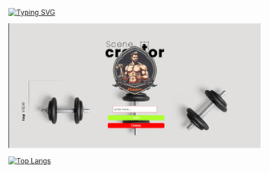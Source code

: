 [![Typing SVG](https://readme-typing-svg.herokuapp.com?color=%2336BCF7&lines=Im+Adil+student)](https://git.io/typing-svg)

<img src="./src/Screenshot 2024-04-03 130621.png" alt="альтернативный текст">

[![Top Langs](https://github-readme-stats.vercel.app/api/top-langs/?username=anuraghazra)](https://github.com/anuraghazra/github-readme-stats)
